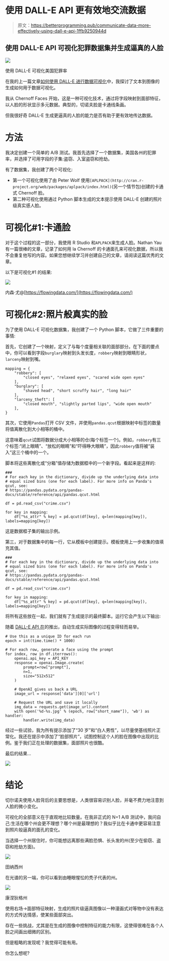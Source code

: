 # 使用 DALL-E API 更有效地交流数据

> 原文：<https://betterprogramming.pub/communicate-data-more-effectively-using-dall-e-api-1ffb9250944d>

## 使用 DALL-E API 可视化犯罪数据集并生成逼真的人脸

![](img/816beadfa86d0323843e141fa0aabdd2.png)

使用 DALL-E 可视化美国犯罪率

在我的上一篇文章[如何使用 DALL-E 进行数据可视化](https://medium.com/better-programming/using-dall-e-for-data-visualization-59df580e66ab)中，我探讨了文本到图像的生成如何用于数据可视化。

我从 Chernoff Faces 开始，这是一种可视化技术，通过将字段映射到面部特征，以人脸的形状显示多元数据。典型的，切诺夫脸是卡通线条画。

但我很好奇 DALL-E 生成更逼真的人脸的能力是否有助于更有效地传达数据。

# 方法

我决定创建一个简单的 A/B 测试。我首先选择了一个数据集，美国各州的犯罪率，并选择了可用字段的子集:盗窃、入室盗窃和抢劫。

有了数据集，我创建了两个可视化:

*   第一个可视化使用了由 Peter Wolf 使用`[APLPACK](http://cran.r-project.org/web/packages/aplpack/index.html)`(另一个情节包)创建的卡通式 Chernoff 脸。
*   第二种可视化使用通过 Python 脚本生成的文本提示使用 DALL-E 创建的照片级真实感人脸。

# 可视化#1:卡通脸

对于这个过程的这一部分，我使用 R Studio 和`APLPACK`来生成人脸。Nathan Yau 有一篇很棒的文章，记录了如何用 la Chernoff 的卡通面孔来可视化数据，所以我不会重复他写的内容。如果您想继续学习并创建自己的文章，请阅读这篇优秀的文章。

以下是可视化#1 的结果:

![](img/7bc9c18570df1b4070a7664f07a0a054.png)

内森·尤@[https://flowingdata.com/](https://flowingdata.com/)

# 可视化#2:照片般真实的脸

为了使用 DALL-E 可视化数据集，我创建了一个 Python 脚本，它做了三件重要的事情:

首先，它创建了一个映射，定义了与每个度量相关联的面部部分。在下面的要点中，你可以看到字段`burglary`映射到头发长度，`robbery`映射到眼睛形状，`larceny`映射到嘴。

```
mapping = {
    "robbery": [
        "closed eyes", "relaxed eyes", "scared wide open eyes"
    ],
    "burglary": [
        "shaved head", "short scruffy hair", "long hair"
    ],
    "larceny_theft": [
        "closed mouth", "slightly parted lips", "wide open mouth"
    ],
}
```

其次，它使用`Pandas`打开 CSV 文件，并使用`pandas.qcut`根据映射中标签的数量将值离散化到大小相等的桶中。

这意味着`qcut`试图将数据分成大小相等的仓(每个标签一个)。例如，`robbery`有三个标签:“闭上眼睛”、“放松的眼睛”和“吓得睁大眼睛”，因此`robbery`值将被“装入”这三个桶中的一个。

脚本将这些离散化或“分箱”值存储为数据框中的一个新字段。看起来是这样的:

```
###
# For each key in the dictionary, divide up the underlying data into 
# equal sized bins (one for each label). For more info on Panda's qcut, see:
# https://pandas.pydata.org/pandas-docs/stable/reference/api/pandas.qcut.html

df = pd.read_csv("crime.csv")

for key in mapping:
    df["%s_attr" % key] = pd.qcut(df[key], q=len(mapping[key]), labels=mapping[key])
```

这是数据框子集的输出示例。

第三，对于数据集中的每一行，它从模板中创建提示。模板使用上一步收集的值填充其值。

```
###
# For each key in the dictionary, divide up the underlying data into 
# equal sized bins (one for each label). For more info on Panda's qcut, see:
# https://pandas.pydata.org/pandas-docs/stable/reference/api/pandas.qcut.html

df = pd.read_csv("crime.csv")

for key in mapping:
    df["%s_attr" % key] = pd.qcut(df[key], q=len(mapping[key]), labels=mapping[key])
```

将所有这些放在一起，我们就有了生成提示的最终脚本。运行它会产生以下输出:

随着 [DALL-E API 在](https://openai.com/blog/dall-e-api-now-available-in-public-beta/)的推出，自动生成实际图像的过程变得轻而易举。

```
# Use this as a unique ID for each run
epoch = int(time.time() * 1000)

# For each row, generate a face using the prompt
for index, row in df.iterrows():
    openai.api_key = API_KEY
    response = openai.Image.create(
        prompt=row["prompt"],
        n=1,
        size="512x512"
    )

    # OpenAI gives us back a URL
    image_url = response['data'][0]['url']

    # Request the URL and save it locally
    img_data = requests.get(image_url).content
    with open('%d-%s.jpg' % (epoch, row["short_name"]), 'wb') as handler:
        handler.write(img_data)
```

经过一些试验，我为所有提示添加了“30 岁”和“白人男性”，以尽量使基线照片正常化。我还在提示中添加了“脸部照片”，试图控制这个人的脸在图像中出现的比例。鉴于我们正在处理的数据集，面部照片也很酷。

最后的结果…

![](img/75b890e119eec8456e465254d40ffffc.png)

# 结论

切尔诺夫使用人脸背后的主要思想是，人类很容易识别人脸，并毫不费力地注意到人脸的微小变化。

可视化的全部意义在于直观地比较数量。在我非正式的 N=1 A/B 测试中，我问自己:生活在哪个州会更不理想？哪个州是最理想的？我似乎比在卡通中更容易注意到照片般逼真的面孔的变化。

当选择一个州居住时，你可能想远离那些满脸恐惧、长头发的州(至少在偷窃、盗窃和抢劫方面)。

![](img/2d6c16e1ad86337fc832f8ee79d79632.png)

田纳西州

在光谱的另一端，你可以看到由睡眼惺忪的秃子代表的州。

![](img/e9f668e9b97822cf696862016ccd2cf1.png)

康涅狄格州

使用右场→面部特征映射，生成的照片级逼真图像以一种漫画式对等物中没有表达的方式传达情感，使某些面部突出。

存在一些挑战，尤其是在生成的图像中控制特征的能力有限，这使得很难在各个人脸之间画出细微的区别。

但是粗略的发现呢？我觉得可能有用。

你怎么想呢?